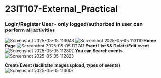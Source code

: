 # 23IT107-External_Practical

### Login/Register User - only logged/authorized in user can perform all activities
![Screenshot 2025-05-05 113043](https://github.com/user-attachments/assets/00b43a9c-823a-4a29-9f32-5ec0101f0514)
![Screenshot 2025-05-05 113110](https://github.com/user-attachments/assets/af1fb866-81a6-4654-8d1b-afcb77a3b49e)
**Home Page**
![Screenshot 2025-05-05 112741](https://github.com/user-attachments/assets/13335b29-0a34-427f-8fa4-21ab58ea4d2e)
**Event List && Delete/Edit event**
![Screenshot 2025-05-05 112802](https://github.com/user-attachments/assets/a0e747f1-288e-4062-86fd-b7a6acde5c31)
**You can Search events**
![Screenshot 2025-05-05 112828](https://github.com/user-attachments/assets/31d9f6af-6747-4a8d-b44d-408211d52179)

**Create Event (facilitate images upload, types of events)**
![Screenshot 2025-05-05 113007](https://github.com/user-attachments/assets/ba94465c-1509-4610-b5ba-493cec789f1a)
